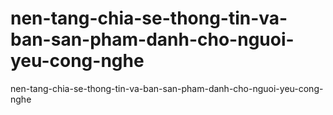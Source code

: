 # nen-tang-chia-se-thong-tin-va-ban-san-pham-danh-cho-nguoi-yeu-cong-nghe
nen-tang-chia-se-thong-tin-va-ban-san-pham-danh-cho-nguoi-yeu-cong-nghe
